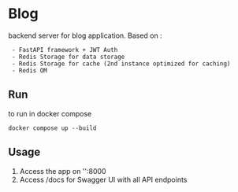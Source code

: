 # Blog
backend server for blog application. 
Based on :
```shell
 - FastAPI framework + JWT Auth
 - Redis Storage for data storage
 - Redis Storage for cache (2nd instance optimized for caching)
 - Redis OM
```

## Run

to run in docker compose

```shell
docker compose up --build
```

## Usage
1. Access the app on '<server-ip-addr>':8000
2. Access /docs for Swagger UI with all API endpoints

